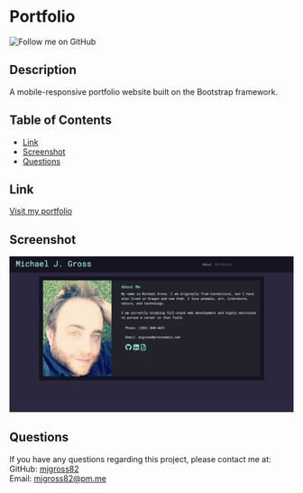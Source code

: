 
  # Portfolio  
  ![Follow me on GitHub](https://img.shields.io/github/followers/mjgross82?style=social)  
  ## Description  
  A mobile-responsive portfolio website built on the Bootstrap framework.  
  ## Table of Contents   
  * [Link](#link)  
  * [Screenshot](#screenshot)  
  * [Questions](#questions)  
  ## Link  
  [Visit my portfolio](https://mjgross82.github.io/portfolio/index.html)  
  ## Screenshot  
  ![Index Screenshot](./assets/Screenshot.png)  
  ## Questions  
  If you have any questions regarding this project, please contact me at:  
  GitHub: [mjgross82](https://github.com/mjgross82)  
  Email: [mjgross82@pm.me](mailto:mjgross82@pm.me)